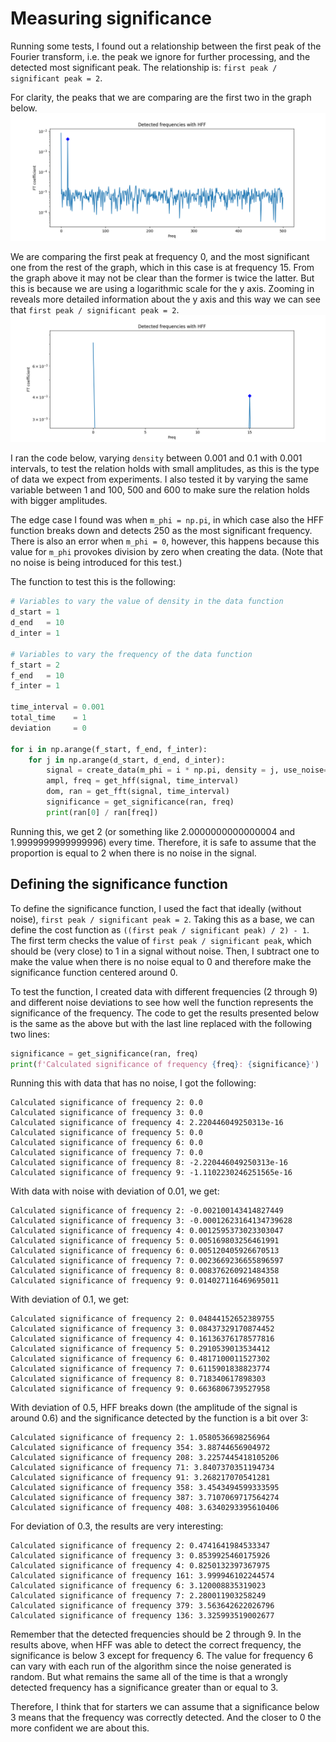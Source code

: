 # Measuring significance
Running some tests, I found out a relationship between the first peak of the Fourier transform, i.e. the peak we ignore for further processing, and the detected most significant peak. The relationship is: `first peak / significant peak = 2`.

For clarity, the peaks that we are comparing are the first two in the graph below.
![Figure 1](./significance/figure_1.png)

We are comparing the first peak at frequency 0, and the most significant one from the rest of the graph, which in this case is at frequency 15. From the graph above it may not be clear than the former is twice the latter. But this is because we are using a logarithmic scale for the y axis. Zooming in reveals more detailed information about the y axis and this way we can see that `first peak / significant peak = 2`. 
![Figure 2](./significance/figure_2.png)

I ran the code below, varying `density` between 0.001 and 0.1 with 0.001 intervals, to test the relation holds with small amplitudes, as this is the type of data we expect from experiments. I also tested it by varying the same variable between 1 and 100, 500 and 600 to make sure the relation holds with bigger amplitudes.

The edge case I found was when `m_phi = np.pi`, in which case also the HFF function breaks down and detects 250 as the most significant frequency. There is also an error when `m_phi = 0`, however, this happens because this value for `m_phi` provokes division by zero when creating the data. (Note that no noise is being introduced for this test.)

The function to test this is the following:

```python
# Variables to vary the value of density in the data function
d_start = 1
d_end   = 10
d_inter = 1

# Variables to vary the frequency of the data function
f_start = 2
f_end   = 10
f_inter = 1

time_interval = 0.001 
total_time    = 1
deviation     = 0

for i in np.arange(f_start, f_end, f_inter):
    for j in np.arange(d_start, d_end, d_inter):
        signal = create_data(m_phi = i * np.pi, density = j, use_noise=False, deviation=deviation, time_interval=time_interval, total_time=total_time)
        ampl, freq = get_hff(signal, time_interval) 
        dom, ran = get_fft(signal, time_interval)
        significance = get_significance(ran, freq)
        print(ran[0] / ran[freq])
```

Running this, we get 2 (or something like 2.0000000000000004 and 1.9999999999999996) every time. Therefore, it is safe to assume that the proportion is equal to 2 when there is no noise in the signal.

## Defining the significance function
To define the significance function, I used the fact that ideally (without noise), `first peak / significant peak = 2`. Taking this as a base, we can define the cost function as `((first peak / significant peak) / 2) - 1`. The first term checks the value of `first peak / significant peak`, which should be (very close) to 1 in a signal without noise. Then, I subtract one to make the value when there is no noise equal to 0 and therefore make the significance function centered around 0. 

To test the function, I created data with different frequencies (2 through 9) and different noise deviations to see how well the function represents the significance of the frequency. The code to get the results presented below is the same as the above but with the last line replaced with the following two lines:
```python
significance = get_significance(ran, freq)
print(f'Calculated significance of frequency {freq}: {significance}')
```

Running this with data that has no noise, I got the following:
```
Calculated significance of frequency 2: 0.0
Calculated significance of frequency 3: 0.0
Calculated significance of frequency 4: 2.220446049250313e-16
Calculated significance of frequency 5: 0.0
Calculated significance of frequency 6: 0.0
Calculated significance of frequency 7: 0.0
Calculated significance of frequency 8: -2.220446049250313e-16
Calculated significance of frequency 9: -1.1102230246251565e-16
```

With data with noise with deviation of 0.01, we get:
```
Calculated significance of frequency 2: -0.002100143414827449
Calculated significance of frequency 3: -0.00012623164134739628
Calculated significance of frequency 4: 0.0012595373023303047
Calculated significance of frequency 5: 0.005169803256461991
Calculated significance of frequency 6: 0.005120405926670513
Calculated significance of frequency 7: 0.0023669236655896597
Calculated significance of frequency 8: 0.008376260921484358
Calculated significance of frequency 9: 0.014027116469695011
```

With deviation of 0.1, we get:
```
Calculated significance of frequency 2: 0.04844152652389755
Calculated significance of frequency 3: 0.08437329170874452
Calculated significance of frequency 4: 0.16136376178577816
Calculated significance of frequency 5: 0.2910539013534412
Calculated significance of frequency 6: 0.4817100011527302
Calculated significance of frequency 7: 0.6115901838823774
Calculated significance of frequency 8: 0.718340617898303
Calculated significance of frequency 9: 0.6636806739527958
```

With deviation of 0.5, HFF breaks down (the amplitude of the signal is around 0.6) and the significance detected by the function is a bit over 3:
```
Calculated significance of frequency 2: 1.0580536698256964
Calculated significance of frequency 354: 3.88744656904972
Calculated significance of frequency 208: 3.2257445418105206
Calculated significance of frequency 71: 3.8407370351194734
Calculated significance of frequency 91: 3.268217070541281
Calculated significance of frequency 358: 3.4543494599333595
Calculated significance of frequency 387: 3.7107069717564274
Calculated significance of frequency 408: 3.6340293395610406
```

For deviation of 0.3, the results are very interesting:
```
Calculated significance of frequency 2: 0.4741641984533347
Calculated significance of frequency 3: 0.8539925460175926
Calculated significance of frequency 4: 0.8250132397367975
Calculated significance of frequency 161: 3.999946102244574
Calculated significance of frequency 6: 3.120008835319023
Calculated significance of frequency 7: 2.280011903258249
Calculated significance of frequency 379: 3.563642622026796
Calculated significance of frequency 136: 3.325993519002677
```
Remember that the detected frequencies should be 2 through 9. In the results above, when HFF was able to detect the correct frequency, the significance is below 3 except for frequency 6. The value for frequency 6 can vary with each run of the algorithm since the noise generated is random. But what remains the same all of the time is that a wrongly detected frequency has a significance greater than or equal to 3. 

Therefore, I think that for starters we can assume that a significance below 3 means that the frequency was correctly detected. And the closer to 0 the more confident we are about this. 
